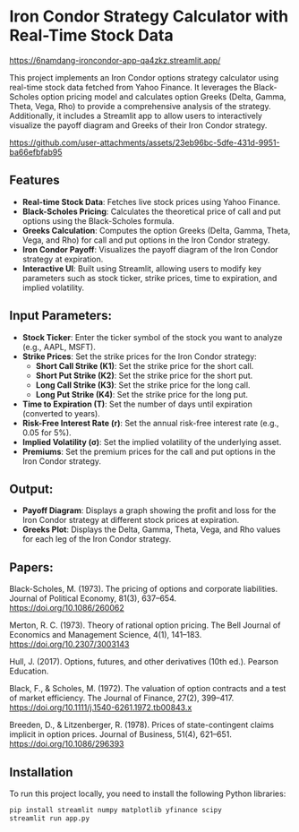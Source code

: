 # Iron Condor Strategy Calculator with Real-Time Stock Data

https://6namdang-ironcondor-app-qa4zkz.streamlit.app/


This project implements an Iron Condor options strategy calculator using real-time stock data fetched from Yahoo Finance. It leverages the Black-Scholes option pricing model and calculates option Greeks (Delta, Gamma, Theta, Vega, Rho) to provide a comprehensive analysis of the strategy. Additionally, it includes a Streamlit app to allow users to interactively visualize the payoff diagram and Greeks of their Iron Condor strategy.



https://github.com/user-attachments/assets/23eb96bc-5dfe-431d-9951-ba66efbfab95


## Features

- **Real-time Stock Data**: Fetches live stock prices using Yahoo Finance.
- **Black-Scholes Pricing**: Calculates the theoretical price of call and put options using the Black-Scholes formula.
- **Greeks Calculation**: Computes the option Greeks (Delta, Gamma, Theta, Vega, and Rho) for call and put options in the Iron Condor strategy.
- **Iron Condor Payoff**: Visualizes the payoff diagram of the Iron Condor strategy at expiration.
- **Interactive UI**: Built using Streamlit, allowing users to modify key parameters such as stock ticker, strike prices, time to expiration, and implied volatility.

## Input Parameters:

- **Stock Ticker**: Enter the ticker symbol of the stock you want to analyze (e.g., AAPL, MSFT).
- **Strike Prices**: Set the strike prices for the Iron Condor strategy:
  - **Short Call Strike (K1)**: Set the strike price for the short call.
  - **Short Put Strike (K2)**: Set the strike price for the short put.
  - **Long Call Strike (K3)**: Set the strike price for the long call.
  - **Long Put Strike (K4)**: Set the strike price for the long put.
- **Time to Expiration (T)**: Set the number of days until expiration (converted to years).
- **Risk-Free Interest Rate (r)**: Set the annual risk-free interest rate (e.g., 0.05 for 5%).
- **Implied Volatility (σ)**: Set the implied volatility of the underlying asset.
- **Premiums**: Set the premium prices for the call and put options in the Iron Condor strategy.

## Output:

- **Payoff Diagram**: Displays a graph showing the profit and loss for the Iron Condor strategy at different stock prices at expiration.
- **Greeks Plot**: Displays the Delta, Gamma, Theta, Vega, and Rho values for each leg of the Iron Condor strategy.

## Papers:

Black-Scholes, M. (1973). The pricing of options and corporate liabilities. Journal of Political Economy, 81(3), 637–654. https://doi.org/10.1086/260062

Merton, R. C. (1973). Theory of rational option pricing. The Bell Journal of Economics and Management Science, 4(1), 141–183. https://doi.org/10.2307/3003143

Hull, J. (2017). Options, futures, and other derivatives (10th ed.). Pearson Education.

Black, F., & Scholes, M. (1972). The valuation of option contracts and a test of market efficiency. The Journal of Finance, 27(2), 399–417. https://doi.org/10.1111/j.1540-6261.1972.tb00843.x

Breeden, D., & Litzenberger, R. (1978). Prices of state-contingent claims implicit in option prices. Journal of Business, 51(4), 621–651. https://doi.org/10.1086/296393




## Installation

To run this project locally, you need to install the following Python libraries:

```bash
pip install streamlit numpy matplotlib yfinance scipy
streamlit run app.py
